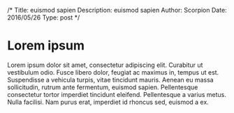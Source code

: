 /*
Title: euismod sapien
Description: euismod sapien
Author: Scorpion
Date: 2016/05/26
Type: post
*/

# Lorem ipsum


Lorem ipsum dolor sit amet, consectetur adipiscing elit. Curabitur ut vestibulum odio. Fusce libero dolor, feugiat ac maximus in, tempus ut est. Suspendisse a vehicula turpis, vitae tincidunt mauris. Aenean eu massa sollicitudin, rutrum ante fermentum, euismod sapien. Pellentesque consectetur tortor imperdiet tincidunt eleifend. Pellentesque a varius metus. Nulla facilisi. Nam purus erat, imperdiet id rhoncus sed, euismod a ex.
